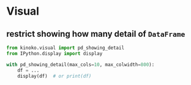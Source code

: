 # Visual

## restrict showing how many detail of `DataFrame`

```python
from kinoko.visual import pd_showing_detail
from IPython.display import display

with pd_showing_detail(max_cols=10, max_colwidth=800):
    df = ...
    display(df)  # or print(df)
```

